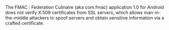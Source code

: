 The FMAC : Federation Culinaire (aka com.fmac) application 1.0 for Android does not verify X.509 certificates from SSL servers, which allows man-in-the-middle attackers to spoof servers and obtain sensitive information via a crafted certificate.